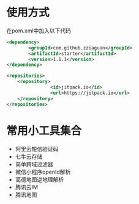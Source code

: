 # 使用方式
在pom.xml中加入以下代码
```xml
<dependency>
	    <groupId>com.github.zziaguan</groupId>
	    <artifactId>starter</artifactId>
	    <version>1.1.1</version>
</dependency>
```

```xml
<repositories>
    <repository>
    		    <id>jitpack.io</id>
    		    <url>https://jitpack.io</url>
    </repository>
</repositories>


```

# 常用小工具集合
* 阿里云短信验证码
* 七牛云存储
* 简单跨域过滤器
* 微信小程序openId解析
* 高德地图逆地理解析
* 腾讯云IM
* 腾讯地图


